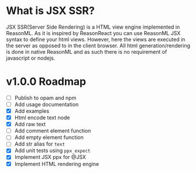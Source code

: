 # What is JSX SSR?

JSX SSR(Server Side Rendering) is a HTML view engine implemented in ReasonML. As it is inspired by ReasonReact you can use ReasonML JSX syntax to define your html views. However, here the views are executed in the server as opposed to in the client browser. All html generation/rendering is done in native ReasonML and as such there is no requirement of javascript or nodejs.

# v1.0.0 Roadmap

- [ ] Publish to opam and npm
- [ ] Add usage documentation
- [x] Add examples
- [x] Html encode text node
- [x] Add raw text
- [ ] Add comment element function
- [ ] Add empty element function
- [ ] Add str alias for `text`
- [x] Add unit tests using `ppx_expect`
- [x] Implement JSX ppx for @JSX
- [x] Implement HTML rendering engine

